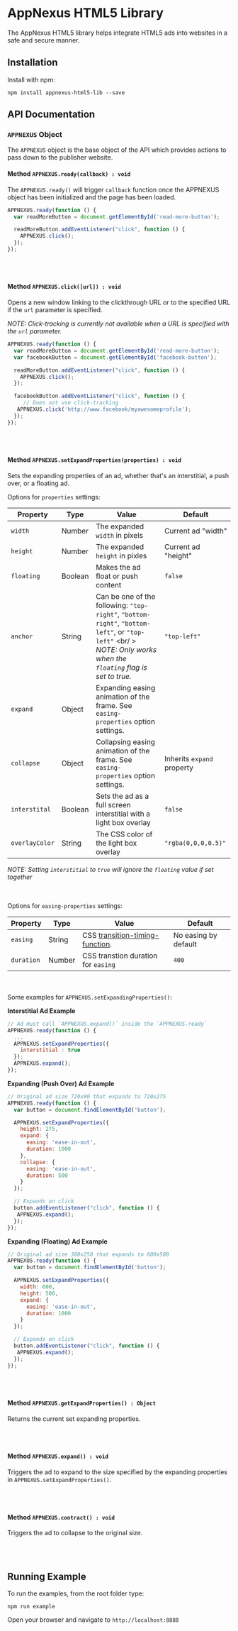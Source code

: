 # AppNexus HTML5 Library

The AppNexus HTML5 library helps integrate HTML5 ads into websites in a safe and secure manner.

## Installation

Install with npm:

```
npm install appnexus-html5-lib --save
```


## API Documentation

### `APPNEXUS` Object

The `APPNEXUS` object is the base object of the API which provides actions to pass down to the publisher website.


#### Method `APPNEXUS.ready(callback) : void`

The `APPNEXUS.ready()` will trigger `callback` function once the APPNEXUS object has been initialized and the page has been loaded.

``` js
APPNEXUS.ready(function () {
  var readMoreButton = document.getElementById('read-more-button');

  readMoreButton.addEventListener("click", function () {
    APPNEXUS.click();
  });
});
```

<br /><br />
#### Method `APPNEXUS.click([url]) : void`

Opens a new window linking to the clickthrough URL or to the specified URL if the `url` parameter is specified.


*NOTE: Click-tracking is currently not available when a URL is specified with the `url` parameter.*

``` js
APPNEXUS.ready(function () {
  var readMoreButton = document.getElementById('read-more-button');
  var facebookButton = document.getElementById('facebook-button');

  readMoreButton.addEventListener("click", function () {
    APPNEXUS.click();
  });

  facebookButton.addEventListener("click", function () {
     // Does not use click-tracking
   APPNEXUS.click('http://www.facebook/myawesomeprofile');
  });
});
```

<br /><br />
#### Method `APPNEXUS.setExpandProperties(properties) : void`

Sets the expanding properties of an ad, whether that's an interstitial, a push over, or a floating ad.

Options for `properties` settings:

|    Property    |   Type  | Value | Default |
|----------------|---------|-------|---------|
| `width` | Number | The expanded `width` in pixels | Current ad "width" |
| `height` | Number | The expanded `height` in pixles | Current ad "height" |
| `floating` | Boolean | Makes the ad float or push content | `false` |
| `anchor` | String | Can be one of the following: `"top-right"`, `"bottom-right"`, `"bottom-left"`, or `"top-left"` <br/ > *NOTE: Only works when the `floating` flag is set to true.* | `"top-left"`
| `expand` | Object | Expanding easing animation of the frame. See `easing-properties` option settings. | |
| `collapse` | Object | Collapsing easing animation of the frame. See `easing-properties` option settings. | Inherits `expand` property |
| `interstital` | Boolean | Sets the ad as a full screen interstitial with a light box overlay  | `false` |
| `overlayColor` | String | The CSS color of the light box overlay | `"rgba(0,0,0,0.5)"` |

*NOTE: Setting `interstitial` to `true` will ignore the `floating` value if set together*

<br /><br />
Options for `easing-properties` settings:

|    Property    |   Type  | Value | Default |
|----------------|---------|-------|---------|
| `easing`       | String  | CSS [transition-timing-function](https://developer.mozilla.org/en-US/docs/Web/CSS/transition-timing-function). | No easing by default |
| `duration`     | Number  | CSS transtion duration for `easing` | `400` |

<br /><br />
Some examples for `APPNEXUS.setExpandingProperties()`:

**Interstitial Ad Example**

``` js
// Ad must call `APPNEXUS.expand()` inside the `APPNEXUS.ready`
APPNEXUS.ready(function () {
  ...
  APPNEXUS.setExpandProperties({
    interstitial : true
  });
  APPNEXUS.expand();
});
```

**Expanding (Push Over) Ad Example**

``` js
// Original ad size 720x90 that expands to 720x275
APPNEXUS.ready(function () {
  var button = document.findElementById('button');

  APPNEXUS.setExpandProperties({
    height: 275,
    expand: {
      easing: 'ease-in-out',
      duration: 1000
    },
    collapse: {
      easing: 'ease-in-out',
      duration: 500
    }
  });

  // Expands on click
  button.addEventListener("click", function () {
   APPNEXUS.expand();
  });
});
```

**Expanding (Floating) Ad Example**

``` js
// Original ad size 300x250 that expands to 600x500
APPNEXUS.ready(function () {
  var button = document.findElementById('button');

  APPNEXUS.setExpandProperties({
    width: 600,
    height: 500,
    expand: {
      easing: 'ease-in-out',
      duration: 1000
    }
  });

  // Expands on click
  button.addEventListener("click", function () {
   APPNEXUS.expand();
  });
});
```

<br /><br />
#### Method `APPNEXUS.getExpandProperties() : Object`

Returns the current set expanding properties.

<br /><br />
#### Method `APPNEXUS.expand() : void`

Triggers the ad to expand to the size specified by the expanding properties in `APPNEXUS.setExpandProperties()`.

<br /><br />
#### Method `APPNEXUS.contract() : void`

Triggers the ad to collapse to the original size.


<br /><br />
## Running Example

To run the examples, from the root folder type:

```
npm run example
```

Open your browser and navigate to `http://localhost:8888`

